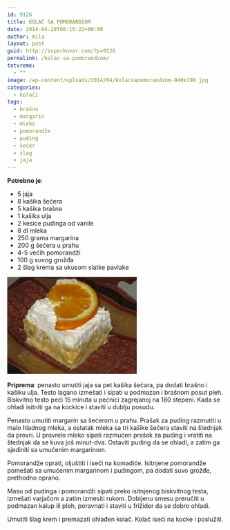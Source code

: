 ```yaml
---
id: 9126
title: KOLAČ SA POMORANDžOM
date: 2014-04-28T06:15:22+00:00
author: mila
layout: post
guid: http://superkuvar.com/?p=9126
permalink: /kolac-sa-pomorandzom/
totvreme:
  - ""
image: /wp-content/uploads/2014/04/kolacsapomorandzom-940x198.jpg
categories:
  - kolači
tags:
  - brašno
  - margarin
  - mleko
  - pomorandže
  - puding
  - šećer
  - šlag
  - jaja
---
```

**Potrebno je**:

  * 5 jaja
  * 8 kašika šećera
  * 5 kašika brašna
  * 1 kašika ulja
  * 2 kesice pudinga od vanile
  * 8 dl mleka
  * 250 grama margarina
  * 200 g šećera u prahu
  * 4-5 većih pomorandži
  * 100 g suvog grožđa
  * 2 šlag krema sa ukusom slatke pavlake

[<img class="alignnone size-medium wp-image-9128" src="/wp-content/uploads/2014/04/kolacsapomorandzom-300x225.jpg" alt="kolacsapomorandzom" width="300" height="225" />](/wp-content/uploads/2014/04/kolacsapomorandzom.jpg)

**Priprema**: penasto umutiti jaja sa pet kašika šećara, pa dodati brašno i kašiku ulja. Testo lagano izmešati i sipati u podmazan i brašnom posut pleh. Biskvitno testo peći 15 minuta u pećnici zagrejanoj na 180 stepeni. Kada se ohladi isitniti ga na kockice i staviti u dublju posudu.

Penasto umutiti margarin sa šećerom u prahu. Prašak za puding razmutiti u malo hladnog mleka, a ostatak mleka sa tri kašike šećera staviti na štednjak da provri. U provrelo mleko sipati razmućen prašak za puding i vratiti na štednjak da se kuva još minut-dva. Ostaviti puding da se ohladi, a zatim ga sjediniti sa umućenim margarinom.

Pomorandže oprati, oljuštiti i iseći na komadiće. Isitnjene pomorandže pomešati sa umućenim margarinom i pudingom, pa dodati suvo grožđe, prethodno oprano.

Masu od pudinga i pomorandži sipati preko isitnjenog biskvitnog testa, izmešati varjačom a zatim izmesiti rukom. Dobijenu smesu preručiti u podmazan kalup ili pleh, poravnati i staviti u frižider da se dobro ohladi.

Umutiti šlag krem i premazati ohlađen kolač. Kolač iseći na kocke i poslužiti.